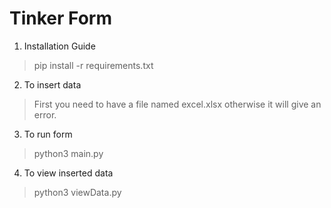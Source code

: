 # Tinker Form 

1. Installation Guide
> pip install -r requirements.txt

2. To insert data
> First you need to have a file named excel.xlsx otherwise it will give an error.

3. To run form
> python3 main.py

4. To view inserted data
> python3 viewData.py